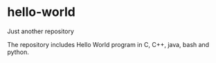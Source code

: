 # hello-world
Just another repository

The repository includes Hello World program in C, C++, java, bash and python. 
